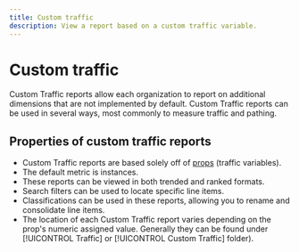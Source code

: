 ```yaml
---
title: Custom traffic
description: View a report based on a custom traffic variable.
---
```


# Custom traffic

Custom Traffic reports allow each organization to report on additional dimensions that are not implemented by default. Custom Traffic reports can be used in several ways, most commonly to measure traffic and pathing.

## Properties of custom traffic reports

* Custom Traffic reports are based solely off of [props](/help/implement/vars/page-vars/prop.md) (traffic variables).
* The default metric is instances.
* These reports can be viewed in both trended and ranked formats.
* Search filters can be used to locate specific line items.
* Classifications can be used in these reports, allowing you to rename and consolidate line items.
* The location of each Custom Traffic report varies depending on the prop's numeric assigned value. Generally they can be found under [!UICONTROL Traffic] or [!UICONTROL Custom Traffic] folder).
